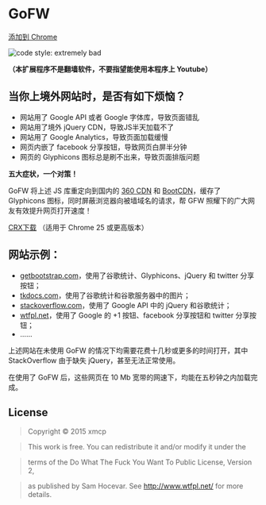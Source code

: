 # GoFW
[添加到 Chrome](http://s.xmcp.ml/gofw/latest.crx)

![code style: extremely bad](https://img.shields.io/badge/_code_style_-_extremely_bad_-red.svg)

**（本扩展程序不是翻墙软件，不要指望能使用本程序上 Youtube）**

## 当你上境外网站时，是否有如下烦恼？

- 网站用了 Google API 或者 Google 字体库，导致页面错乱
- 网站用了境外 jQuery CDN，导致JS半天加载不了
- 网站用了 Google Analytics，导致页面加载缓慢
- 网页内嵌了 facebook 分享按钮，导致网页白屏半分钟
- 网页的 Glyphicons 图标总是刷不出来，导致页面排版问题

**五大症状，一个对策！**

GoFW 将上述 JS 库重定向到国内的 [360 CDN](http://libs.useso.com/) 和 [BootCDN](http://www.bootcdn.cn/)，缓存了 Glyphicons 图标，同时屏蔽浏览器向被墙域名的请求，帮 GFW 照耀下的广大网友有效提升网页打开速度！

[CRX下载](http://s.xmcp.ml/gofw/latest.crx) （适用于 Chrome 25 或更高版本）

## 网站示例：
- [getbootstrap.com](http://getbootstrap.com/css/)，使用了谷歌统计、Glyphicons、jQuery 和 twitter 分享按钮；
- [tkdocs.com](http://www.tkdocs.com/tutorial/index.html)，使用了谷歌统计和谷歌服务器中的图片；
- [stackoverflow.com](https://stackoverflow.com/)，使用了 Google API 中的 jQuery 和谷歌统计；
- [wtfpl.net](http://www.wtfpl.net/)，使用了 Google 的 +1 按钮、facebook 分享按钮和 twitter 分享按钮；
- ……

上述网站在未使用 GoFW 的情况下均需要花费十几秒或更多的时间打开，其中 StackOverflow 由于缺失 jQuery，甚至无法正常使用。

在使用了 GoFW 后，这些网页在 10 Mb 宽带的网速下，均能在五秒钟之内加载完成。

## License

> Copyright © 2015 xmcp

> This work is free. You can redistribute it and/or modify it under the

> terms of the Do What The Fuck You Want To Public License, Version 2,

> as published by Sam Hocevar. See http://www.wtfpl.net/ for more details.
